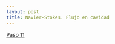 ```yaml
---
layout: post
title: Navier-Stokes. Flujo en cavidad
---
```


[Paso 11 ](http://nbviewer.ipython.org/github/ja0335/Course_12_steps_to_Navier_Stokes/blob/master/Step%2011.%20Navier-Stokes%2C%20cavity%20flow.ipynb)
